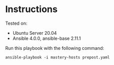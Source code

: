 # Instructions

Tested on:
- Ubuntu Server 20.04
- Ansible 4.0.0, ansible-base 2.11.1

Run this playbook with the following command:

    ansible-playbook -i mastery-hosts prepost.yaml

